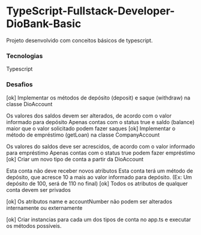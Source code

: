 # TypeScript-Fullstack-Developer-DioBank-Basic
Projeto desenvolvido com conceitos básicos de typescript.

### Tecnologias
Typescript

### Desafios

[ok] Implementar os métodos de depósito (deposit) e saque (withdraw) na classe DioAccount

Os valores dos saldos devem ser alterados, de acordo com o valor informado para depósito
Apenas contas com o status true e saldo (balance) maior que o valor solicitado podem fazer saques
[ok] Implementar o método de empréstimo (getLoan) na classe CompanyAccount

Os valores do saldos deve ser acrescidos, de acordo com o valor informado para empréstimo
Apenas contas com o status true podem fazer empréstimo
[ok] Criar um novo tipo de conta a partir da DioAccount

Esta conta não deve receber novos atributos
Esta conta terá um método de depósito, que acresce 10 a mais ao valor informado para depósito. (Ex: Um depósito de 100, será de 110 no final)
[ok] Todos os atributos de qualquer conta devem ser privados

[ok] Os atributos name e accountNumber não podem ser alterados internamente ou externamente

[ok] Criar instancias para cada um dos tipos de conta no app.ts e executar os métodos possíveis.
